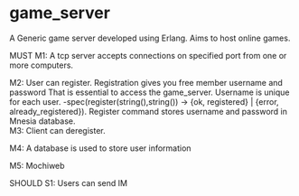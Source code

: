 game_server
===========

A Generic game server developed using Erlang. Aims to host online games. 

MUST
M1: A tcp server accepts connections on specified port from one or more computers.
   
M2: User can register.
Registration gives you free member username and password 
That is essential to access the game_server.
Username is unique for each user.
-spec(register(string(),string()) -> {ok, registered} | 
				     {error, already_registered}).
Register command stores username and password in Mnesia database.    	     
M3: Client can deregister.

M4: A database is used to store user information

M5: Mochiweb

SHOULD
S1: Users can send IM 


